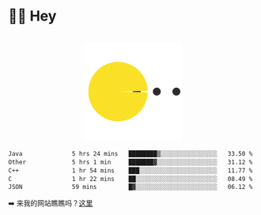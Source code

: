 
# 👋🏻 Hey
<div align="center">
	<br>
	<img src="https://raw.githubusercontent.com/Aniket965/Aniket965/master/pacman.svg?sanitize=true" width="200" height="200">
	<br>
</div>

<!--START_SECTION:waka-->

```txt
Java              5 hrs 24 mins   ████████▒░░░░░░░░░░░░░░░░   33.50 %
Other             5 hrs 1 min     ███████▓░░░░░░░░░░░░░░░░░   31.12 %
C++               1 hr 54 mins    ███░░░░░░░░░░░░░░░░░░░░░░   11.77 %
C                 1 hr 22 mins    ██░░░░░░░░░░░░░░░░░░░░░░░   08.49 %
JSON              59 mins         █▓░░░░░░░░░░░░░░░░░░░░░░░   06.12 %
```

<!--END_SECTION:waka-->

 ➡️  来我的网站瞧瞧吗？[这里](https://www.shaolongfei.com)
